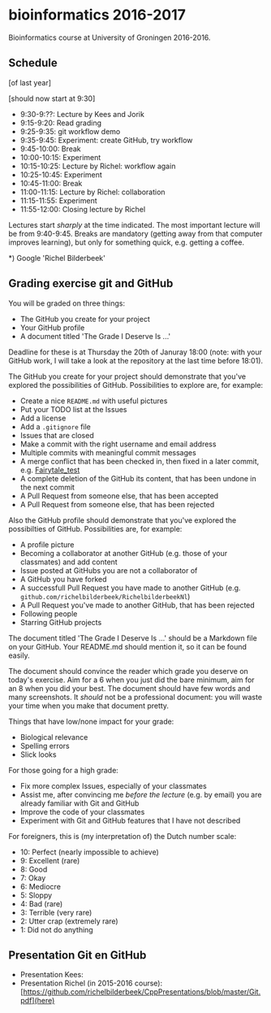 # bioinformatics 2016-2017

Bioinformatics course at University of Groningen 2016-2016.

## Schedule

[of last year]

[should now start at 9:30]

 * 9:30-9:??: Lecture by Kees and Jorik
 * 9:15-9:20: Read grading
 * 9:25-9:35: git workflow demo
 * 9:35-9:45: Experiment: create GitHub, try workflow
 * 9:45-10:00: Break
 * 10:00-10:15: Experiment
 * 10:15-10:25: Lecture by Richel: workflow again
 * 10:25-10:45: Experiment
 * 10:45-11:00: Break
 * 11:00-11:15: Lecture by Richel: collaboration
 * 11:15-11:55: Experiment
 * 11:55-12:00: Closing lecture by Richel

Lectures start *sharply* at the time indicated. The most important lecture will be from 9:40-9:45. Breaks are mandatory (getting away from that computer improves learning), but only for something quick, e.g. getting a coffee. 

*) Google 'Richel Bilderbeek'

## Grading exercise git and GitHub 

You will be graded on three things:

 * The GitHub you create for your project
 * Your GitHub profile
 * A document titled 'The Grade I Deserve Is ...'

Deadline for these is at Thursday the 20th of Januray 18:00 (note: with your GitHub work, I will take a look at the repository at the last time before 18:01).

The GitHub you create for your project should demonstrate that you've explored the possibilities of GitHub.
Possibilities to explore are, for example:

 * Create a nice `README.md` with useful pictures
 * Put your TODO list at the Issues
 * Add a license
 * Add a `.gitignore` file
 * Issues that are closed
 * Make a commit with the right username and email address
 * Multiple commits with meaningful commit messages
 * A merge conflict that has been checked in, then fixed in a later commit, e.g. [Fairytale_test](https://github.com/Lumphie/Fairytale_test)
 * A complete deletion of the GitHub its content, that has been undone in the next commit
 * A Pull Request from someone else, that has been accepted
 * A Pull Request from someone else, that has been rejected

Also the GitHub profile should demonstrate that you've explored the possibilties of GitHub.
Possibilities are, for example:

 * A profile picture
 * Becoming a collaborator at another GitHub (e.g. those of your classmates) and add content
 * Issue posted at GitHubs you are not a collaborator of
 * A GitHub you have forked
 * A successfull Pull Request you have made to another GitHub (e.g. `github.com/richelbilderbeek/RichelbilderbeekNl`)
 * A Pull Request you've made to another GitHub, that has been rejected
 * Following people
 * Starring GitHub projects

The document titled 'The Grade I Deserve Is ...' should be a Markdown file on your GitHub. Your README.md should mention it, so it can be found easily.

The document should convince the reader which grade you deserve on today's exercise. Aim for a 6 when you just did the bare minimum, aim for an 8 when you did your best. The document should have few words and many screenshots. It *should* not be a professional document: you will waste your time when you make that document pretty.

Things that have low/none impact for your grade:

 * Biological relevance
 * Spelling errors
 * Slick looks
 
For those going for a high grade:

* Fix more complex Issues, especially of your classmates
* Assist me, after convincing me *before the lecture* (e.g. by email) you are already familiar with Git and GitHub
* Improve the code of your classmates
* Experiment with Git and GitHub features that I have not described

For foreigners, this is (my interpretation of) the Dutch number scale:

* 10: Perfect (nearly impossible to achieve)
* 9: Excellent (rare)
* 8: Good
* 7: Okay
* 6: Mediocre
* 5: Sloppy
* 4: Bad (rare)
* 3: Terrible (very rare)
* 2: Utter crap (extremely rare)
* 1: Did not do anything

## Presentation Git en GitHub 

 * Presentation Kees: 
 * Presentation Richel (in 2015-2016 course): [https://github.com/richelbilderbeek/CppPresentations/blob/master/Git.pdf](here)
